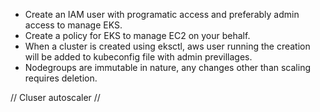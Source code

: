 * Create an IAM user with programatic access and preferably admin access to manage EKS.
* Create a policy for EKS to manage EC2 on your behalf.
* When a cluster is created using eksctl, aws user running the creation will be added to kubeconfig file with admin previllages.
* Nodegroups are immutable in nature, any changes other than scaling requires deletion.

// Cluser autoscaler //